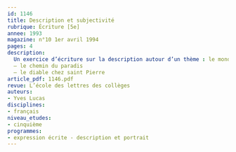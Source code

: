 ```yaml
---
id: 1146
title: Description et subjectivité
rubrique: Écriture [5e]
annee: 1993
magazine: n°10 1er avril 1994
pages: 4
description: 
  Un exercice d’écriture sur la description autour d’un thème : le monde des morts
  – le chemin du paradis
  – le diable chez saint Pierre
article_pdf: 1146.pdf
revue: L’école des lettres des collèges
auteurs:
- Yves Lucas
disciplines:
- français
niveau_etudes:
- cinquième
programmes:
- expression écrite - description et portrait
---
```

